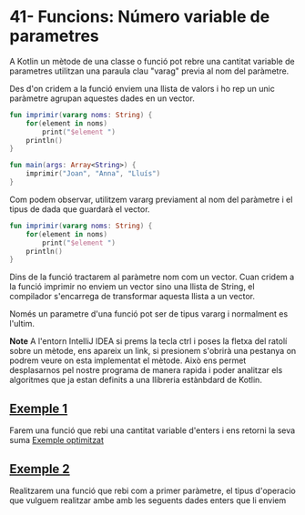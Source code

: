 # 41- Funcions: Número variable de parametres

A Kotlin un mètode de una classe o funció pot rebre una cantitat variable de parametres  utilitzan una paraula clau "varag" previa al nom del paràmetre.

Des d'on cridem a la funció enviem una llista de valors i ho rep un unic paràmetre agrupan aquestes dades en un vector.

```kotlin
fun imprimir(vararg noms: String) {
    for(element in noms)
        print("$element ")
    println()
}

fun main(args: Array<String>) {
    imprimir("Joan", "Anna", "Lluís")
}
```

Com podem observar, utilitzem vararg previament al nom del paràmetre i el tipus de dada que guardarà el vector.

```kotlin
fun imprimir(vararg noms: String) {
    for(element in noms)
        print("$element ")
    println()
}
```

Dins de la funció tractarem al paràmetre nom com un vector. Cuan cridem a la funció imprimir no enviem un vector sino una llista de String, el compilador s'encarrega de transformar aquesta llista a un vector.

Només un parametre d'una funció pot ser de tipus vararg i normalment es l'ultim.

**Note**
A l'entorn IntelliJ IDEA si prems la tecla ctrl i poses la fletxa del ratolí sobre un mètode, ens apareix un link, si presionem  s'obrirà una pestanya on podrem veure on esta implementat el mètode. Això ens permet desplasarnos pel nostre programa de manera rapida i poder analitzar els algoritmes que ja estan definits a una llibreria estànbdard de Kotlin.

## [Exemple 1](https://github.com/marcmoiagese/curskotlin/blob/master/41-Funcions_numero_variable_de_parametres/Exemple1/src/main/kotlin/Main.kt)

Farem una funció que rebi una cantitat variable d'enters i ens retorni la seva suma [Exemple optimitzat](https://github.com/marcmoiagese/curskotlin/blob/master/41-Funcions_numero_variable_de_parametres/Exemple1/src/main/kotlin/Optimitzat.kt)

## [Exemple 2](https://github.com/marcmoiagese/curskotlin/blob/master/41-Funcions_numero_variable_de_parametres/Exemple2/src/main/kotlin/Main.kt)

Realitzarem una funció que rebi com a primer paràmetre, el tipus d'operacio que vulguem realitzar ambe amb les seguents dades enters que li enviem
